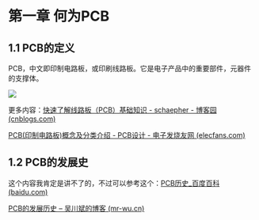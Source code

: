 # 第一章 何为PCB

## 1.1 PCB的定义

PCB，中文即印制电路板，或印刷线路板。它是电子产品中的重要部件，元器件的支撑体。

![](https://img-blog.csdnimg.cn/20191126114929738.png?x-oss-process=image/watermark,type_ZmFuZ3poZW5naGVpdGk,shadow_10,text_aHR0cHM6Ly9ibG9nLmNzZG4ubmV0L1JPYm90XzEyMw==,size_16,color_FFFFFF,t_70)

更多内容：[快速了解线路板（PCB）基础知识 - schaepher - 博客园 (cnblogs.com)](https://www.cnblogs.com/schaepher/p/14492102.html)

[PCB(印制电路板)概念及分类介绍 - PCB设计 - 电子发烧友网 (elecfans.com)](https://www.elecfans.com/article/80/2023/202305192086304.html)

## 1.2 PCB的发展史

这个内容我肯定是讲不了的，不过可以参考这个：[PCB历史_百度百科 (baidu.com)](https://baike.baidu.com/item/PCB%E5%8E%86%E5%8F%B2/2030447)

[PCB的发展历史 – 吴川斌的博客 (mr-wu.cn)](https://www.mr-wu.cn/courses/right-the-first-time-for-high-speed-pcb-design/lesson/pcb%e7%9a%84%e5%8f%91%e5%b1%95%e5%8e%86%e5%8f%b2/)

